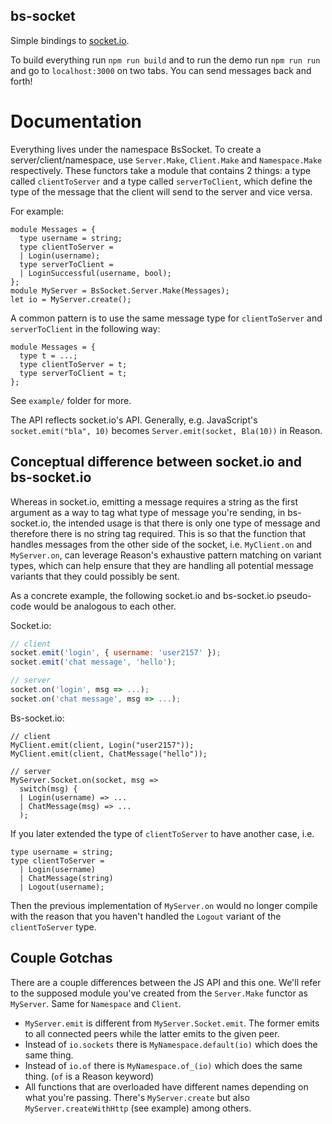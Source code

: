 bs-socket
---

Simple bindings to [socket.io](https://socket.io/).

To build everything run `npm run build` and to run the demo run `npm run run` and go to `localhost:3000` on two tabs. You can send messages back and forth!

# Documentation

Everything lives under the namespace BsSocket.  To create a
server/client/namespace, use `Server.Make`, `Client.Make` and
`Namespace.Make` respectively. These functors take a module that
contains 2 things: a type called `clientToServer` and a type called
`serverToClient`, which define the type of the message that the client
will send to the server and vice versa.

For example:
```reason
module Messages = {
  type username = string;
  type clientToServer = 
  | Login(username);
  type serverToClient = 
  | LoginSuccessful(username, bool);
};
module MyServer = BsSocket.Server.Make(Messages);
let io = MyServer.create();
```

A common pattern is to use the same message type for `clientToServer` and `serverToClient` in the following way:

```reason
module Messages = {
  type t = ...;
  type clientToServer = t;
  type serverToClient = t;
};
```

See `example/` folder for more.

The API reflects socket.io's API. Generally, e.g. JavaScript's
`socket.emit("bla", 10)` becomes `Server.emit(socket, Bla(10))` in
Reason.

## Conceptual difference between socket.io and bs-socket.io

Whereas in socket.io, emitting a message requires a string as the
first argument as a way to tag what type of message you're sending, in
bs-socket.io, the intended usage is that there is only one type of
message and therefore there is no string tag required.  This is so
that the function that handles messages from the other side of the
socket, i.e. `MyClient.on` and `MyServer.on`, can leverage Reason's
exhaustive pattern matching on variant types, which can help ensure
that they are handling all potential message variants that they could
possibly be sent.

As a concrete example, the following socket.io and bs-socket.io pseudo-code
would be analogous to each other.

Socket.io:
```javascript
// client
socket.emit('login', { username: 'user2157' });
socket.emit('chat message', 'hello');

// server
socket.on('login', msg => ...);
socket.on('chat message', msg => ...);
```

Bs-socket.io:
```reason
// client
MyClient.emit(client, Login("user2157"));
MyClient.emit(client, ChatMessage("hello"));

// server
MyServer.Socket.on(socket, msg => 
  switch(msg) {
  | Login(username) => ...
  | ChatMessage(msg) => ...
  );
```

If you later extended the type of `clientToServer` to have another case, i.e.

```reason
type username = string;
type clientToServer = 
  | Login(username)
  | ChatMessage(string)
  | Logout(username);
```

Then the previous implementation of `MyServer.on` would no longer
compile with the reason that you haven't handled the `Logout` variant
of the `clientToServer` type.

## Couple Gotchas

There are a couple differences between the JS API and this one. We'll refer to the supposed module you've created from the `Server.Make` functor as `MyServer`. Same for `Namespace` and `Client`.

- `MyServer.emit` is different from `MyServer.Socket.emit`. The former emits to all connected peers while the latter emits to the given peer.
- Instead of `io.sockets` there is `MyNamespace.default(io)` which does the same thing.
- Instead of `io.of` there is `MyNamespace.of_(io)` which does the same thing. (`of` is a Reason keyword)
- All functions that are overloaded have different names depending on what you're passing. There's `MyServer.create` but also `MyServer.createWithHttp` (see example) among others.
